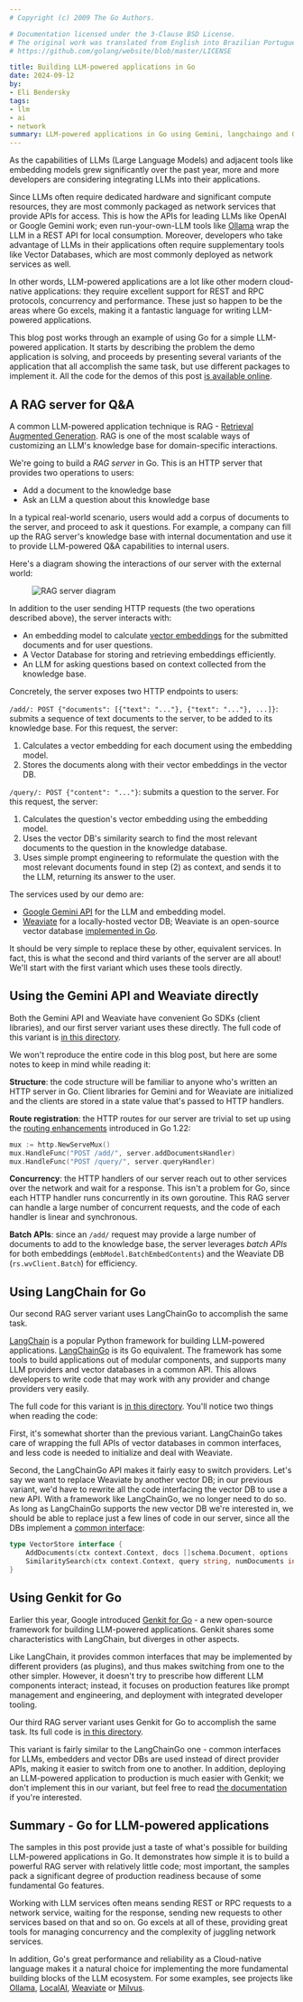```yaml
---
# Copyright (c) 2009 The Go Authors.

# Documentation licensed under the 3-Clause BSD License.
# The original work was translated from English into Brazilian Portuguese.
# https://github.com/golang/website/blob/master/LICENSE

title: Building LLM-powered applications in Go
date: 2024-09-12
by:
- Eli Bendersky
tags:
- llm
- ai
- network
summary: LLM-powered applications in Go using Gemini, langchaingo and Genkit
---
```


As the capabilities of LLMs (Large Language Models) and adjacent tools like
embedding models grew significantly over the past year, more and more developers
are considering integrating LLMs into their applications.

Since LLMs often require dedicated hardware and significant compute resources,
they are most commonly packaged as network services that provide APIs for
access. This is how the APIs for leading LLMs like OpenAI or Google Gemini work;
even run-your-own-LLM tools like [Ollama](https://ollama.com/) wrap
the LLM in a REST API for local consumption. Moreover, developers who take
advantage of LLMs in their applications often require supplementary tools like
Vector Databases, which are most commonly deployed as network services as
well.

In other words, LLM-powered applications are a lot like other modern
cloud-native applications: they require excellent support for REST and RPC
protocols, concurrency and performance. These just so happen to be the areas
where Go excels, making it a fantastic language for writing LLM-powered
applications.

This blog post works through an example of using Go for a simple LLM-powered
application. It starts by describing the problem the demo application is
solving, and proceeds by presenting several variants of the application that
all accomplish the same task, but use different packages to implement it. All
the code for the demos of this post
[is available online](https://github.com/golang/example/tree/master/ragserver).

## A RAG server for Q&A

A common LLM-powered application technique is RAG -
[Retrieval Augmented Generation](https://en.wikipedia.org/wiki/Retrieval-augmented_generation).
RAG is one of the most scalable ways of customizing an LLM's knowledge base
for domain-specific interactions.

We're going to build a *RAG server* in Go. This is an HTTP server that provides
two operations to users:

* Add a document to the knowledge base
* Ask an LLM a question about this knowledge base

In a typical real-world scenario, users would add a corpus of documents to
the server, and proceed to ask it questions. For example, a company can fill up
the RAG server's knowledge base with internal documentation and use it to
provide LLM-powered Q&A capabilities to internal users.

Here's a diagram showing the interactions of our server with the external
world:

<div class="image"><div class="centered">
<figure>
<img src="llmpowered/rag-server-diagram.png" alt="RAG server diagram"/>
</figure>
</div></div>

In addition to the user sending HTTP requests (the two operations described
above), the server interacts with:

* An embedding model to calculate [vector embeddings](https://en.wikipedia.org/wiki/Sentence_embedding)
  for the submitted documents and for user questions.
* A Vector Database for storing and retrieving embeddings efficiently.
* An LLM for asking questions based on context collected from the knowledge
  base.

Concretely, the server exposes two HTTP endpoints to users:

`/add/: POST {"documents": [{"text": "..."}, {"text": "..."}, ...]}`: submits
a sequence of text documents to the server, to be added to its knowledge base.
For this request, the server:

1. Calculates a vector embedding for each document using the embedding model.
2. Stores the documents along with their vector embeddings in the vector DB.

`/query/: POST {"content": "..."}`: submits a question to the server. For this
request, the server:

1. Calculates the question's vector embedding using the embedding model.
2. Uses the vector DB's similarity search to find the most relevant documents
   to the question in the knowledge database.
3. Uses simple prompt engineering to reformulate the question with the most
   relevant documents found in step (2) as context, and sends it to the LLM,
   returning its answer to the user.

The services used by our demo are:

* [Google Gemini API](https://ai.google.dev/) for the LLM and embedding model.
* [Weaviate](https://weaviate.io/) for a locally-hosted vector DB; Weaviate
  is an open-source vector database
  [implemented in Go](https://github.com/weaviate/weaviate).

It should be very simple to replace these by other, equivalent services. In
fact, this is what the second and third variants of the server are all about!
We'll start with the first variant which uses these tools directly.

## Using the Gemini API and Weaviate directly

Both the Gemini API and Weaviate have convenient Go SDKs (client libraries),
and our first server variant uses these directly. The full code of this
variant is [in this directory](https://github.com/golang/example/tree/master/ragserver/ragserver).

We won't reproduce the entire code in this blog post, but here are some notes
to keep in mind while reading it:

**Structure**: the code structure will be familiar to anyone who's written an
HTTP server in Go. Client libraries for Gemini and for Weaviate are initialized
and the clients are stored in a state value that's passed to HTTP handlers.

**Route registration**: the HTTP routes for our server are trivial to set up
using the [routing enhancements](/blog/routing-enhancements) introduced in
Go 1.22:

```Go
mux := http.NewServeMux()
mux.HandleFunc("POST /add/", server.addDocumentsHandler)
mux.HandleFunc("POST /query/", server.queryHandler)
```

**Concurrency**: the HTTP handlers of our server reach out
to other services over the network and wait for a response. This isn't a problem
for Go, since each HTTP handler runs concurrently in its own goroutine. This
RAG server can handle a large number of concurrent requests, and the code of
each handler is linear and synchronous.

**Batch APIs**: since an `/add/` request may provide a large number of documents
to add to the knowledge base, the server leverages *batch APIs* for both
embeddings (`embModel.BatchEmbedContents`) and the Weaviate DB
(`rs.wvClient.Batch`) for efficiency.

## Using LangChain for Go

Our second RAG server variant uses LangChainGo to accomplish the same task.

[LangChain](https://www.langchain.com/) is a popular Python framework for
building LLM-powered applications.
[LangChainGo](https://github.com/tmc/langchaingo) is its Go equivalent. The
framework has some tools to build applications out of modular components, and
supports many LLM providers and vector databases in a common API. This allows
developers to write code that may work with any provider and change providers
very easily.

The full code for this variant is [in this directory](https://github.com/golang/example/tree/master/ragserver/ragserver-langchaingo).
You'll notice two things when reading the code:

First, it's somewhat shorter than the previous variant. LangChainGo takes care
of wrapping the full APIs of vector databases in common interfaces, and less
code is needed to initialize and deal with Weaviate.

Second, the LangChainGo API makes it fairly easy to switch providers. Let's say
we want to replace Weaviate by another vector DB; in our previous variant, we'd
have to rewrite all the code interfacing the vector DB to use a new API. With
a framework like LangChainGo, we no longer need to do so. As long as LangChainGo
supports the new vector DB we're interested in, we should be able to replace
just a few lines of code in our server, since all the DBs implement a
[common interface](https://pkg.go.dev/github.com/tmc/langchaingo@v0.1.12/vectorstores#VectorStore):

```Go
type VectorStore interface {
	AddDocuments(ctx context.Context, docs []schema.Document, options ...Option) ([]string, error)
	SimilaritySearch(ctx context.Context, query string, numDocuments int, options ...Option) ([]schema.Document, error)
}
```

## Using Genkit for Go

Earlier this year, Google introduced [Genkit for Go](https://developers.googleblog.com/en/introducing-genkit-for-go-build-scalable-ai-powered-apps-in-go/) -
a new open-source framework for building LLM-powered applications. Genkit shares
some characteristics with LangChain, but diverges in other aspects.

Like LangChain, it provides common interfaces that may be implemented by
different providers (as plugins), and thus makes switching from one to the other
simpler. However, it doesn't try to prescribe how different LLM components
interact; instead, it focuses on production features like prompt management and
engineering, and deployment with integrated developer tooling.

Our third RAG server variant uses Genkit for Go to accomplish the same task.
Its full code is [in this directory](https://github.com/golang/example/tree/master/ragserver/ragserver-genkit).

This variant is fairly similar to the LangChainGo one - common interfaces for
LLMs, embedders and vector DBs are used instead of direct provider APIs, making
it easier to switch from one to another. In addition, deploying an LLM-powered
application to production is much easier with Genkit; we don't implement this
in our variant, but feel free to read [the documentation](https://firebase.google.com/docs/genkit-go/get-started-go)
if you're interested.

## Summary - Go for LLM-powered applications

The samples in this post provide just a taste of what's possible for building
LLM-powered applications in Go. It demonstrates how simple it is to build
a powerful RAG server with relatively little code; most important, the samples
pack a significant degree of production readiness because of some fundamental
Go features.

Working with LLM services often means sending REST or RPC requests to a network
service, waiting for the response, sending new requests to other services based
on that and so on. Go excels at all of these, providing great tools for managing
concurrency and the complexity of juggling network services.

In addition, Go's great performance and reliability as a Cloud-native language
makes it a natural choice for implementing the more fundamental building blocks
of the LLM ecosystem. For some examples, see projects like
[Ollama](https://ollama.com/), [LocalAI](https://localai.io/),
[Weaviate](https://weaviate.io/) or [Milvus](https://zilliz.com/what-is-milvus).
